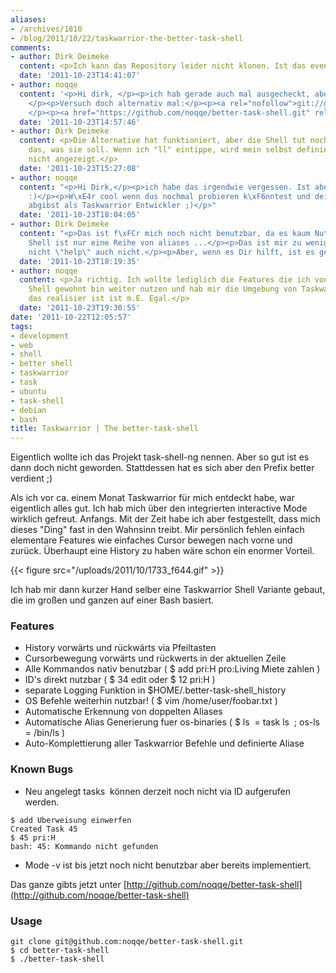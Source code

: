```yaml
---
aliases:
- /archives/1810
- /blog/2011/10/22/taskwarrior-the-better-task-shell
comments:
- author: Dirk Deimeke
  content: <p>Ich kann das Repository leider nicht klonen. Ist das eventuell privat?</p>
  date: '2011-10-23T14:41:07'
- author: noqqe
  content: '<p>Hi dirk, </p><p>ich hab gerade auch mal ausgecheckt, aber bei mir funktionierts.
    </p><p>Versuch doch alternativ mal:</p><p><a rel="nofollow">git://github.com/noqqe/better-...</a></p><p>oder:
    </p><p><a href="https://github.com/noqqe/better-task-shell.git" rel="nofollow">https://github.com/noqqe/bette...</a></p>'
  date: '2011-10-23T14:57:46'
- author: Dirk Deimeke
  content: <p>Die Alternative hat funktioniert, aber die Shell tut noch nicht ganz
    das, was sie soll. Wenn ich "ll" eintippe, wird mein selbst definierter Report
    nicht angezeigt.</p>
  date: '2011-10-23T15:27:08'
- author: noqqe
  content: "<p>Hi Dirk,</p><p>ich habe das irgendwie vergessen. Ist aber schon gepatched
    :)</p><p>W\xE4r cool wenn dus nochmal probieren k\xF6nntest und deine Meinung
    abgibst als Taskwarrior Entwickler ;)</p>"
  date: '2011-10-23T18:04:05'
- author: Dirk Deimeke
  content: "<p>Das ist f\xFCr mich noch nicht benutzbar, da es kaum Nutzen gibt. Deine
    Shell ist nur eine Reihe von aliases ...</p><p>Das ist mir zu wenig. \"?\" geht
    nicht \"help\" auch nicht.</p><p>Aber, wenn es Dir hilft, ist es genau richtig.</p>"
  date: '2011-10-23T18:19:35'
- author: noqqe
  content: <p>Ja richtig. Ich wollte lediglich die Features die ich von einer normalen
    Shell gewohnt bin weiter nutzen und hab mir die Umgebung von Taskwarrior nachgebaut.</p><p>Wie
    das realisier ist ist m.E. Egal.</p>
  date: '2011-10-23T19:30:55'
date: '2011-10-22T12:05:57'
tags:
- development
- web
- shell
- better shell
- taskwarrior
- task
- ubuntu
- task-shell
- debian
- bash
title: Taskwarrior | The better-task-shell
---
```


Eigentlich wollte ich das Projekt task-shell-ng nennen. Aber so gut ist es
dann doch nicht geworden. Stattdessen hat es sich aber den Prefix better
verdient ;)

Als ich vor ca. einem Monat Taskwarrior für mich entdeckt habe, war
eigentlich alles gut. Ich hab mich über den integrierten interactive Mode
wirklich gefreut. Anfangs. Mit der Zeit habe ich aber festgestellt, dass
mich dieses "Ding" fast in den Wahnsinn treibt. Mir persönlich fehlen
einfach elementare Features wie einfaches Cursor bewegen nach vorne und
zurück. Überhaupt eine History zu haben wäre schon ein enormer Vorteil.

{{< figure src="/uploads/2011/10/1733_f644.gif" >}}

Ich hab mir dann kurzer Hand selber eine Taskwarrior Shell Variante gebaut,
die im großen und ganzen auf einer Bash basiert.

### Features

  * History vorwärts und rückwärts via Pfeiltasten
  * Cursorbewegung vorwärts und rückwerts in der aktuellen Zeile
  * Alle Kommandos nativ benutzbar ( $ add pri:H pro:Living Miete zahlen )
  * ID's direkt nutzbar ( $ 34 edit oder $ 12 pri:H )
  * separate Logging Funktion in $HOME/.better-task-shell_history
  * OS Befehle weiterhin nutzbar! ( $ vim /home/user/foobar.txt )
  * Automatische Erkennung von doppelten Aliases
  * Automatische Alias Generierung fuer os-binaries ( $ ls  = task ls  ; os-ls = /bin/ls )
  * Auto-Komplettierung aller Taskwarrior Befehle und definierte Aliase

### Known Bugs


  * Neu angelegt tasks  können derzeit noch nicht via ID aufgerufen werden.
```
$ add Uberweisung einwerfen
Created Task 45
$ 45 pri:H
bash: 45: Kommando nicht gefunden
```
  * Mode -v ist bis jetzt noch nicht benutzbar aber bereits implementiert.


Das ganze gibts jetzt unter
[http://github.com/noqqe/better-task-shell](http://github.com/noqqe/better-task-shell)

### Usage

```
git clone git@github.com:noqqe/better-task-shell.git
$ cd better-task-shell
$ ./better-task-shell
```